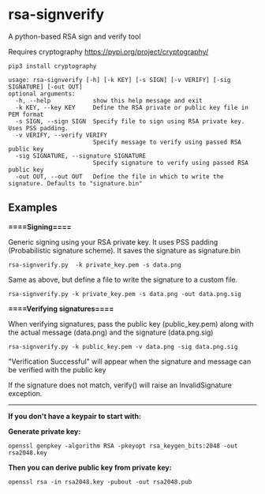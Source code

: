 # rsa-signverify
A python-based RSA sign and verify tool

Requires cryptography https://pypi.org/project/cryptography/

```pip3 install cryptography```

```
usage: rsa-signverify [-h] [-k KEY] [-s SIGN] [-v VERIFY] [-sig SIGNATURE] [-out OUT]
optional arguments:
  -h, --help            show this help message and exit
  -k KEY, --key KEY     Define the RSA private or public key file in PEM format
  -s SIGN, --sign SIGN  Specify file to sign using RSA private key. Uses PSS padding.
  -v VERIFY, --verify VERIFY
                        Specify message to verify using passed RSA public key
  -sig SIGNATURE, --signature SIGNATURE
                        Specify signature to verify using passed RSA public key
  -out OUT, --out OUT   Define the file in which to write the signature. Defaults to "signature.bin"
```
## Examples
**====Signing====**

Generic signing using your RSA private key. It uses PSS padding (Probabilistic signature scheme). It saves the signature as signature.bin

```rsa-signverify.py  -k private_key.pem -s data.png``` 

Same as above, but define a file to write the signature to a custom file.

```rsa-signverify.py -k private_key.pem -s data.png -out data.png.sig```

**====Verifying signatures====**

When verifying signatures, pass the public key (public_key.pem) along with the actual message (data.png) and the signature (data.png.sig)

```rsa-signverify.py -k public_key.pem -v data.png -sig data.png.sig```

"Verification Successful" will appear when the signature and message can be verified with the public key

If the signature does not match, verify() will raise an InvalidSignature exception.

<hr>

**If you don't have a keypair to start with:**

**Generate private key:**

```openssl genpkey -algorithm RSA -pkeyopt rsa_keygen_bits:2048 -out rsa2048.key```

**Then you can derive public key from private key:**

```openssl rsa -in rsa2048.key -pubout -out rsa2048.pub```

